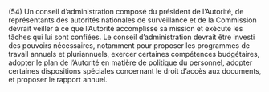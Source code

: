 (54) Un conseil d’administration composé du président de l’Autorité, de représentants des autorités nationales de surveillance et de la Commission devrait veiller à ce que l’Autorité accomplisse sa mission et exécute les tâches qui lui sont confiées. Le conseil d’administration devrait être investi des pouvoirs nécessaires, notamment pour proposer les programmes de travail annuels et pluriannuels, exercer certaines compétences budgétaires, adopter le plan de l’Autorité en matière de politique du personnel, adopter certaines dispositions spéciales concernant le droit d’accès aux documents, et proposer le rapport annuel.